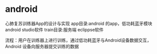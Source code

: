 # android
心肺复苏训练器App的设计与实现
app目录:android 的app，低功耗蓝牙模块 android studio软件
train目录:服务端 eclippse软件

流程：用户在训练器上进行训练，通过低功耗蓝牙与Android设备数据交互，Android 设备向服务器提交训练的数据
